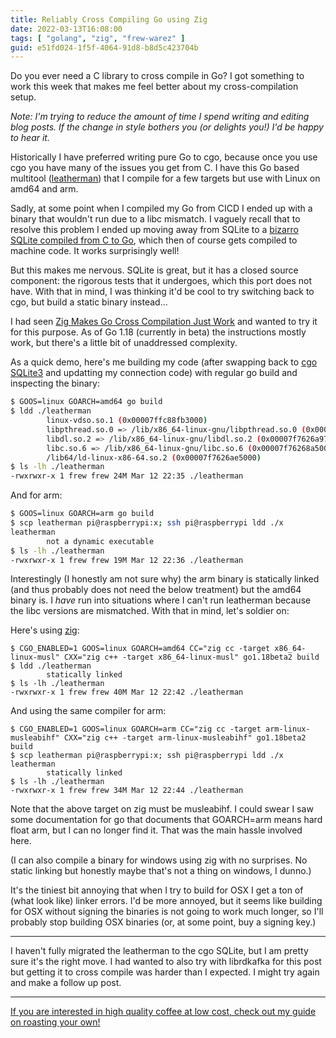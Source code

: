 ```yaml
---
title: Reliably Cross Compiling Go using Zig
date: 2022-03-13T16:08:00
tags: [ "golang", "zig", "frew-warez" ]
guid: e51fd024-1f5f-4064-91d8-b8d5c423704b
---
```

Do you ever need a C library to cross compile in Go?  I got something to work
this week that makes me feel better about my cross-compilation setup.

<!--more-->

*Note: I'm trying to reduce the amount of time I spend writing and editing blog
posts.  If the change in style bothers you (or delights you!) I'd be happy to
hear it.*

Historically I have preferred writing pure Go to cgo, because once you use cgo
you have many of the issues you get from C.  I have this Go based multitool
([leatherman](https://github.com/frioux/leatherman)) that I compile for a few
targets but use with Linux on amd64 and arm.

Sadly, at some point when I compiled my Go from CICD I ended up with a binary
that wouldn't run due to a libc mismatch.  I vaguely recall that to resolve
this problem I ended up moving away from SQLite to a [bizarro SQLite compiled
from C to Go](https://modernc.org/sqlite), which then of course gets compiled
to machine code.  It works surprisingly well!

But this makes me nervous.  SQLite is great, but it has a closed source
component: the rigorous tests that it undergoes, which this port does not have.
With that in mind, I was thinking it'd be cool to try switching back to cgo,
but build a static binary instead...

I had seen [Zig Makes Go Cross Compilation Just
Work](https://dev.to/kristoff/zig-makes-go-cross-compilation-just-work-29ho)
and wanted to try it for this purpose.  As of Go 1.18 (currently in beta) the
instructions mostly work, but there's a little bit of unaddressed complexity.

As a quick demo, here's me building my code (after swapping back to [cgo
SQLite3](https://github.com/mattn/go-sqlite3) and updatting my connection
code) with regular go build and inspecting the binary:

```bash
$ GOOS=linux GOARCH=amd64 go build                                          
$ ldd ./leatherman
        linux-vdso.so.1 (0x00007ffc88fb3000)
        libpthread.so.0 => /lib/x86_64-linux-gnu/libpthread.so.0 (0x00007f7626a9d000)
        libdl.so.2 => /lib/x86_64-linux-gnu/libdl.so.2 (0x00007f7626a97000)
        libc.so.6 => /lib/x86_64-linux-gnu/libc.so.6 (0x00007f76268a5000)
        /lib64/ld-linux-x86-64.so.2 (0x00007f7626ae5000)
$ ls -lh ./leatherman
-rwxrwxr-x 1 frew frew 24M Mar 12 22:35 ./leatherman
```

And for arm:

```bash
$ GOOS=linux GOARCH=arm go build
$ scp leatherman pi@raspberrypi:x; ssh pi@raspberrypi ldd ./x
leatherman
        not a dynamic executable
$ ls -lh ./leatherman           
-rwxrwxr-x 1 frew frew 19M Mar 12 22:36 ./leatherman
```

Interestingly (I honestly am not sure why) the arm binary is statically linked
(and thus probably does not need the below treatment) but the amd64 binary is.
I *have* run into situations where I can't run leatherman because the libc
versions are mismatched.  With that in mind, let's soldier on:

Here's using [zig](https://ziglang.org/):

```
$ CGO_ENABLED=1 GOOS=linux GOARCH=amd64 CC="zig cc -target x86_64-linux-musl" CXX="zig c++ -target x86_64-linux-musl" go1.18beta2 build
$ ldd ./leatherman
        statically linked
$ ls -lh ./leatherman
-rwxrwxr-x 1 frew frew 40M Mar 12 22:42 ./leatherman
```

And using the same compiler for arm:

```
$ CGO_ENABLED=1 GOOS=linux GOARCH=arm CC="zig cc -target arm-linux-musleabihf" CXX="zig c++ -target arm-linux-musleabihf" go1.18beta2 build
$ scp leatherman pi@raspberrypi:x; ssh pi@raspberrypi ldd ./x
leatherman
        statically linked
$ ls -lh ./leatherman                                                                                                                      
-rwxrwxr-x 1 frew frew 34M Mar 12 22:44 ./leatherman
```

Note that the above target on zig must be musleabihf.  I could swear I saw some
documentation for go that documents that GOARCH=arm means hard float arm, but I
can no longer find it.  That was the main hassle involved here.

(I can also compile a binary for windows using zig with no surprises.  No
static linking but honestly maybe that's not a thing on windows, I dunno.)

It's the tiniest bit annoying that when I try to build for OSX I get a ton of
(what look like) linker errors.  I'd be more annoyed, but it seems like
building for OSX without signing the binaries is not going to work much longer,
so I'll probably stop building OSX binaries (or, at some point, buy a signing
key.)

---

I haven't fully migrated the leatherman to the cgo SQLite, but I am pretty sure
it's the right move.  I had wanted to also try with librdkafka for this post
but getting it to cross compile was harder than I expected.  I might try again
and make a follow up post.

---

[If you are interested in high quality coffee at low cost, check out my guide
on roasting your own!](https://frew.gumroad.com/l/coffee)
